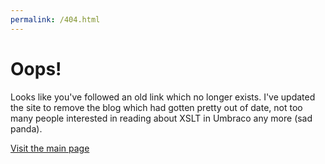 ```yaml
---
permalink: /404.html
---
```

# Oops!

Looks like you've followed an old link which no longer exists. 
I've updated the site to remove the blog which had gotten pretty out of date, not too many people interested in reading about XSLT in Umbraco any more (sad panda).

<a href="/">Visit the main page</a>
